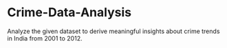 # Crime-Data-Analysis

Analyze the given dataset to derive meaningful insights about crime trends in India from 2001 to 2012.
